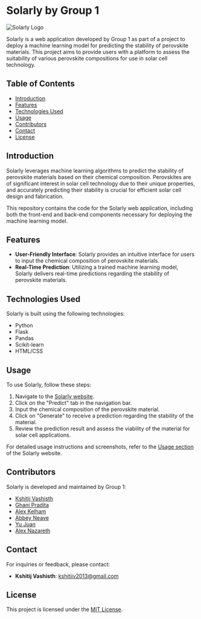 # Solarly by Group 1

![Solarly Logo](images/solarly_logo.png)

Solarly is a web application developed by Group 1 as part of a project to deploy a machine learning model for predicting the stability of perovskite materials. This project aims to provide users with a platform to assess the suitability of various perovskite compositions for use in solar cell technology.

## Table of Contents

- [Introduction](#introduction)
- [Features](#features)
- [Technologies Used](#technologies-used)
- [Usage](#usage)
- [Contributors](#contributors)
- [Contact](#contact)
- [License](#license)

## Introduction

Solarly leverages machine learning algorithms to predict the stability of perovskite materials based on their chemical composition. Perovskites are of significant interest in solar cell technology due to their unique properties, and accurately predicting their stability is crucial for efficient solar cell design and fabrication.

This repository contains the code for the Solarly web application, including both the front-end and back-end components necessary for deploying the machine learning model.

## Features

- **User-Friendly Interface**: Solarly provides an intuitive interface for users to input the chemical composition of perovskite materials.
- **Real-Time Prediction**: Utilizing a trained machine learning model, Solarly delivers real-time predictions regarding the stability of perovskite materials.

## Technologies Used

Solarly is built using the following technologies:

- Python
- Flask
- Pandas
- Scikit-learn
- HTML/CSS

## Usage

To use Solarly, follow these steps:

1. Navigate to the [Solarly website](https://predict-solar-cell-materials.onrender.com/).
2. Click on the "Predict" tab in the navigation bar.
3. Input the chemical composition of the perovskite material.
4. Click on "Generate" to receive a prediction regarding the stability of the material.
5. Review the prediction result and assess the viability of the material for solar cell applications.

For detailed usage instructions and screenshots, refer to the [Usage section](website.html#more) of the Solarly website.

## Contributors

Solarly is developed and maintained by Group 1:

- [Kshitij Vashisth](https://github.com/KayVeeZ)
- [Ghani Pradita](https://github.com/ghani1506)
- [Alex Kelham](https://github.com/Kelhamaa)
- [Abbey Neave](https://github.com/AbbeyNeave)
- [Yu Juan](https://github.com/yujuan11)
- [Alex Nazareth](https://github.com/alex-naz)

## Contact

For inquiries or feedback, please contact:

- **Kshitij Vashisth**: [kshitijv2013@gmail.com](mailto:kshitijv2013@gmail.com)

## License

This project is licensed under the [MIT License](LICENSE).
